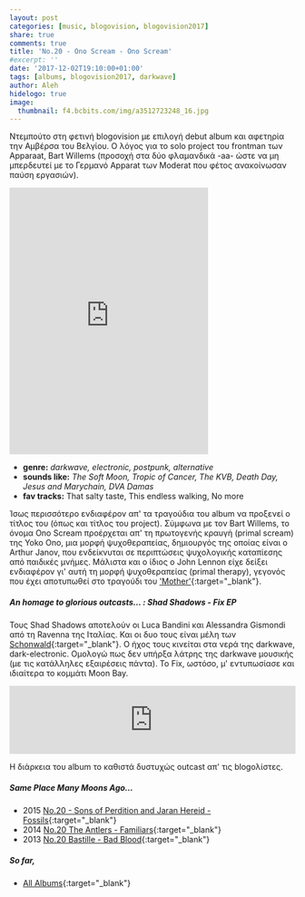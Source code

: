 ```yaml
---
layout: post
categories: [music, blogovision, blogovision2017]
share: true
comments: true
title: 'No.20 - Ono Scream - Ono Scream'
#excerpt: ''
date: '2017-12-02T19:10:00+01:00'
tags: [albums, blogovision2017, darkwave]
author: Aleh
hidelogo: true
image:
  thumbnail: f4.bcbits.com/img/a3512723248_16.jpg
---
```

Ντεμπούτο στη φετινή blogovision με επιλογή debut album και αφετηρία την Αμβέρσα του Βελγίου. Ο λόγος για το solo project του frontman των Apparaat, Bart Willems (προσοχή στα δύο φλαμανδικά -aa- ώστε να μη μπερδευτεί με το Γερμανό Apparat των Moderat που φέτος ανακοίνωσαν παύση εργασιών).

<iframe style="border: 0; width: 350px; height: 470px;" src="https://bandcamp.com/EmbeddedPlayer/album=3880717030/size=large/bgcol=ffffff/linkcol=0687f5/tracklist=false/track=4114018124/transparent=true/" seamless><a href="http://onoscream.bandcamp.com/album/ono-scream">Ono Scream by Ono Scream</a></iframe>

* **genre:** *darkwave, electronic, postpunk, alternative*
* **sounds like:** *The Soft Moon, Tropic of Cancer, The KVB, Death Day, Jesus and Marychain, DVA Damas*
* **fav tracks:** That salty taste, This endless walking, No more

Ίσως περισσότερο ενδιαφέρον απ' τα τραγούδια του album να προξενεί ο τίτλος του (όπως και τίτλος του project). Σύμφωνα με τον Bart Willems, το όνομα Ono Scream προέρχεται απ' τη πρωτογενής κραυγή (primal scream) της Yoko Ono, μια μορφή ψυχοθεραπείας, δημιουργός της οποίας είναι ο Arthur Janov, που ενδείκνυται σε περιπτώσεις ψυχολογικής καταπίεσης από παιδικές μνήμες. Μάλιστα και ο ίδιος ο John Lennon είχε δείξει ενδιαφέρον γι' αυτή τη μορφή ψυχοθεραπείας (primal therapy), γεγονός που έχει αποτυπωθεί στο τραγούδι του ['Mother'](https://www.youtube.com/watch?v=sPYsMM1FvXs){:target="_blank"}. 

<div class="text-divider"></div>

##### <i class="fa fa-hand-o-right"></i> An homage to glorious outcasts... : Shad Shadows - Fix EP
Τους Shad Shadows αποτελούν οι Luca Bandini και Alessandra Gismondi από τη Ravenna της Ιταλίας. Και οι δυο τους είναι μέλη
των [Schonwald](https://schonwald.bandcamp.com/){:target="_blank"}. Ο ήχος τους κινείται στα νερά της darkwave, dark-electronic. Ομολογώ πως δεν υπήρξα λάτρης της darkwave μουσικής (με τις κατάλληλες εξαιρέσεις πάντα). Το Fix, ωστόσο, μ' εντυπωσίασε και ιδιαίτερα το κομμάτι Moon Bay.

<iframe style="border: 0; width: 100%; height: 120px;" src="https://bandcamp.com/EmbeddedPlayer/album=1913419025/size=large/bgcol=ffffff/linkcol=0687f5/tracklist=false/artwork=small/track=1565084432/transparent=true/" seamless><a href="http://blackverbrecords.bandcamp.com/album/fix-ep">Fix EP by Shad Shadows</a></iframe>

Η διάρκεια του album το καθιστά δυστυχώς outcast απ' τις blogoλίστες.

##### <i class="fa fa-hand-o-right"></i> Same Place Many Moons Ago...

* 2015 [No.20 - Sons of Perdition and Jaran Hereid - Fossils](/music/blogovision/blogovision2015/blogovision2015-no20/){:target="_blank"}
* 2014 [No.20 The Antlers - Familiars](/music/blogovision/blogovision2014/blogovision2014-no20/){:target="_blank"}
* 2013 [No.20 Bastille - Bad Blood](/music/blogovision/blogovision2013/blogovision2013-no20/){:target="_blank"}

##### <i class="fa fa-hand-o-right"></i> So far,

* [All Albums](/music/new-albums-2017/){:target="_blank"}